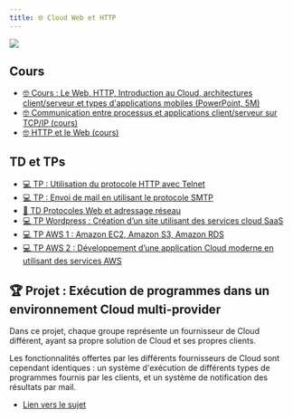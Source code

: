 ```yaml
---
title: 🌐 Cloud Web et HTTP
---
```


![](@assets/undraw/undraw_cloud-hosting_tfeh.svg)

## Cours

- [🤓 Cours : Le Web, HTTP, Introduction au Cloud, architectures client/serveur et types d'applications mobiles (PowerPoint, 5M)](/cours/cloud-web.pptx)
- [🤓 Communication entre processus et applications client/serveur sur TCP/IP (cours)](/cours/cloud/cours-client-serveur-tcp-ip)
- [🤓 HTTP et le Web (cours)](/cours/cloud/cours-http-web)

## TD et TPs

- [💻 TP : Utilisation du protocole HTTP avec Telnet](/cours/cloud/exo-telnet_http)
- [💻 TP : Envoi de mail en utilisant le protocole SMTP](/cours/cloud/exo-smtp)
- [📝 TD Protocoles Web et adressage réseau](/cours/cloud/protocoles-web-td)
- [💻 TP Wordpress : Création d’un site utilisant des services cloud SaaS](/cours/cloud/tp_wordpress)
- [💻 TP AWS 1 : Amazon EC2, Amazon S3, Amazon RDS](/cours/cloud/tp_aws-1)
- [💻 TP AWS 2 : Développement d’une application Cloud moderne en utilisant des services AWS](/cours/cloud/tp_aws-2)

## 🏆 Projet : Exécution de programmes dans un environnement Cloud multi-provider

Dans ce projet, chaque groupe représente un fournisseur de Cloud différent, ayant sa propre solution de Cloud et ses propres clients.

Les fonctionnalités offertes par les différents fournisseurs de Cloud sont cependant identiques : un système d'exécution de différents types de programmes fournis par les clients, et un système de notification des résultats par mail.

- [Lien vers le sujet](/cours/cloud/projet-multi-cloud)

